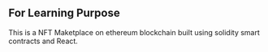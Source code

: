## For Learning Purpose


This is a NFT Maketplace on ethereum blockchain built using solidity smart contracts and React.

